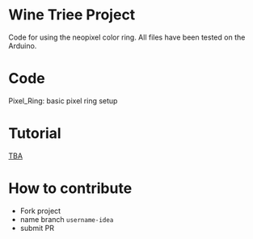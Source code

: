 # Wine Triee Project
Code for using the neopixel color ring. All files have been tested on the Arduino.

# Code
Pixel_Ring: basic pixel ring setup

# Tutorial
[TBA]()

# How to contribute
* Fork project
* name branch ```username-idea```
* submit PR

